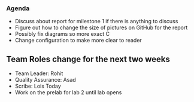 
### Agenda
  * Discuss about report for milestone 1 if there is anything to discuss
  * Figure out how to change the size of pictures on GitHub for the report
  * Possibly fix diagrams so more exact C
  * Change configuration to make more clear to reader

## Team Roles change for the next two weeks
  * Team Leader: Rohit
  * Quality Assurance: Asad
  * Scribe: Lois
Today
  * Work on the prelab for lab 2 until lab opens


